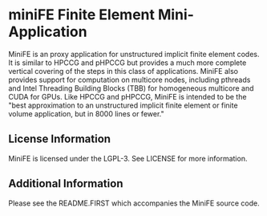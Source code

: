 # miniFE Finite Element Mini-Application

MiniFE is an proxy application for unstructured implicit finite element codes.
It is similar to HPCCG and pHPCCG but provides a much more complete vertical 
covering of the steps in this class of applications. MiniFE also provides 
support for computation on multicore nodes, including pthreads and Intel 
Threading Building Blocks (TBB) for homogeneous multicore and CUDA for GPUs. 
Like HPCCG and pHPCCG, MiniFE is intended to be the "best approximation to an
unstructured implicit finite element or finite volume application, but in 8000 lines or fewer."

## License Information

MiniFE is licensed under the LGPL-3. See LICENSE for more information.

## Additional Information

Please see the README.FIRST which accompanies the MiniFE source code.
